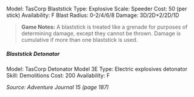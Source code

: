 Model: TasCorp Blaststick
Type: Explosive
Scale: Speeder
Cost: 50 (per stick)
Availability: F
Blast Radius: 0-2/4/6/8
Damage: 3D/2D+2/2D/1D

> **Game Notes:** 
> A blaststick is treated like a grenade for purposes of determining damage, except they cannot be thrown. Damage is cumulative if more than one blaststick is used.

##### Blaststick Detonator

Model: TasCorp Detonator Model 3E
Type: Electric explosives detonator
Skill: Demolitions
Cost: 200
Availability: F


*Source: Adventure Journal 15 (page 187)*